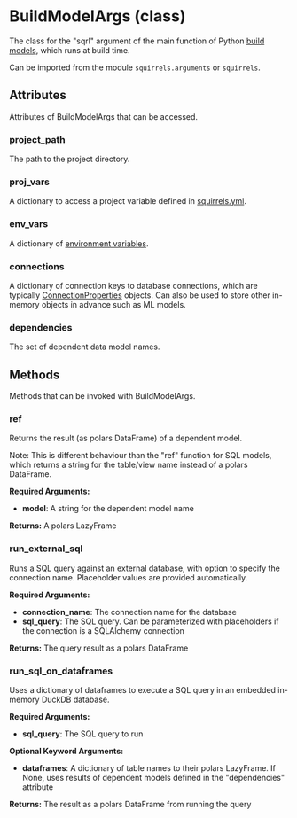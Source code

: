 # BuildModelArgs (class)

The class for the "sqrl" argument of the main function of Python [build models], which runs at build time.

Can be imported from the module `squirrels.arguments` or `squirrels`.

## Attributes

Attributes of BuildModelArgs that can be accessed.

### project_path

The path to the project directory.

### proj_vars
    
A dictionary to access a project variable defined in [squirrels.yml].

### env_vars

A dictionary of [environment variables].

### connections

A dictionary of connection keys to database connections, which are typically [ConnectionProperties] objects. Can also be used to store other in-memory objects in advance such as ML models.

### dependencies

The set of dependent data model names.

## Methods

Methods that can be invoked with BuildModelArgs.

### ref

Returns the result (as polars DataFrame) of a dependent model.

Note: This is different behaviour than the "ref" function for SQL models, which returns a string for the table/view name instead of a polars DataFrame.

**Required Arguments:**

- **model**: A string for the dependent model name

**Returns:** A polars LazyFrame

### run_external_sql

Runs a SQL query against an external database, with option to specify the connection name. Placeholder values are provided automatically.

**Required Arguments:**

- **connection_name**: The connection name for the database
- **sql_query**: The SQL query. Can be parameterized with placeholders if the connection is a SQLAlchemy connection

**Returns:** The query result as a polars DataFrame

### run_sql_on_dataframes

Uses a dictionary of dataframes to execute a SQL query in an embedded in-memory DuckDB database.

**Required Arguments:**

- **sql_query**: The SQL query to run

**Optional Keyword Arguments:**

- **dataframes**: A dictionary of table names to their polars LazyFrame. If None, uses results of dependent models defined in the "dependencies" attribute

**Returns:** The result as a polars DataFrame from running the query


[build models]: ../../../docs/concepts/models-build
[squirrels.yml]: ../../../docs/concepts/squirrels-yml
[environment variables]: ../../../docs/concepts/environment
[ConnectionProperties]: ../../../tba